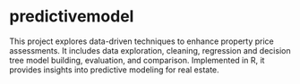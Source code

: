 # predictivemodel
This project explores data-driven techniques to enhance property price assessments. It includes data exploration, cleaning, regression and decision tree model building, evaluation, and comparison. Implemented in R, it provides insights into predictive modeling for real estate.
